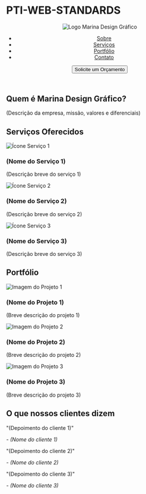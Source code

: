 # PTI-WEB-STANDARDS
<!DOCTYPE html>
<html lang="pt-br">
<head>
  <meta charset="UTF-8">
  <meta name="viewport" content="width=device-width, initial-scale=1.0">
  <title>Marina Design Gráfico</title>
  <link rel="stylesheet" href="style.css">
</head>
<body>
  <header>
    <div class="container">
      <img src="logo.png" alt="Logo Marina Design Gráfico">
      <nav>
        <ul>
          <li><a href="#sobre">Sobre</a></li>
          <li><a href="#servicos">Serviços</a></li>
          <li><a href="#portfólio">Portfólio</a></li>
          <li><a href="#contato">Contato</a></li>
        </ul>
      </nav>
      <button class="cta">Solicite um Orçamento</button>
    </div>
  </header>

  <section id="sobre">
    <div class="container">
      <h2>Quem é Marina Design Gráfico?</h2>
      <p>(Descrição da empresa, missão, valores e diferenciais)</p>
    </div>
  </section>

  <section id="servicos">
    <div class="container">
      <h2>Serviços Oferecidos</h2>
      <div class="servicos">
        <div class="servico">
          <img src="icone-servico1.png" alt="Ícone Serviço 1">
          <h3>(Nome do Serviço 1)</h3>
          <p>(Descrição breve do serviço 1)</p>
        </div>
        <div class="servico">
          <img src="icone-servico2.png" alt="Ícone Serviço 2">
          <h3>(Nome do Serviço 2)</h3>
          <p>(Descrição breve do serviço 2)</p>
        </div>
        <div class="servico">
          <img src="icone-servico3.png" alt="Ícone Serviço 3">
          <h3>(Nome do Serviço 3)</h3>
          <p>(Descrição breve do serviço 3)</p>
        </div>
      </div>
    </div>
  </section>

  <section id="portfólio">
    <div class="container">
      <h2>Portfólio</h2>
      <div class="portfolio">
        <div class="projeto">
          <img src="projeto1.jpg" alt="Imagem do Projeto 1">
          <h3>(Nome do Projeto 1)</h3>
          <p>(Breve descrição do projeto 1)</p>
        </div>
        <div class="projeto">
          <img src="projeto2.jpg" alt="Imagem do Projeto 2">
          <h3>(Nome do Projeto 2)</h3>
          <p>(Breve descrição do projeto 2)</p>
        </div>
        <div class="projeto">
          <img src="projeto3.jpg" alt="Imagem do Projeto 3">
          <h3>(Nome do Projeto 3)</h3>
          <p>(Breve descrição do projeto 3)</p>
        </div>
      </div>
    </div>
  </section>

  <section id="prova-social">
    <div class="container">
      <h2>O que nossos clientes dizem</h2>
      <div class="depoimentos">
        <div class="depoimento">
          <p>"(Depoimento do cliente 1)"</p>
          <cite>- (Nome do cliente 1)</cite>
        </div>
        <div class="depoimento">
          <p>"(Depoimento do cliente 2)"</p>
          <cite>- (Nome do cliente 2)</cite>
        </div>
        <div class="depoimento">
          <p>"(Depoimento do cliente 3)"</p>
          <cite>- (Nome do cliente 3)</cite>
        </div>
      </div>
    </div
